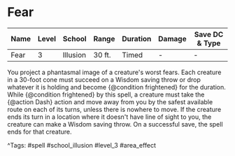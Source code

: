 # Fear

| Name | Level | School | Range | Duration | Damage | Save DC & Type |
|------|-------|--------|-------|----------|--------|----------------|
| Fear | 3 | Illusion | 30 ft. | Timed | - | - |

You project a phantasmal image of a creature's worst fears. Each creature in a 30-foot cone must succeed on a Wisdom saving throw or drop whatever it is holding and become {@condition frightened} for the duration. While {@condition frightened} by this spell, a creature must take the {@action Dash} action and move away from you by the safest available route on each of its turns, unless there is nowhere to move. If the creature ends its turn in a location where it doesn't have line of sight to you, the creature can make a Wisdom saving throw. On a successful save, the spell ends for that creature.

^Tags: #spell #school_illusion #level_3 #area_effect